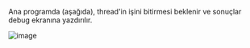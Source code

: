 Ana programda (aşağıda), thread'in işini bitirmesi beklenir ve sonuçlar debug ekranına yazdırılır.

![image](https://github.com/user-attachments/assets/8e198989-eede-48bb-bdb9-b2b74650a6bb)

